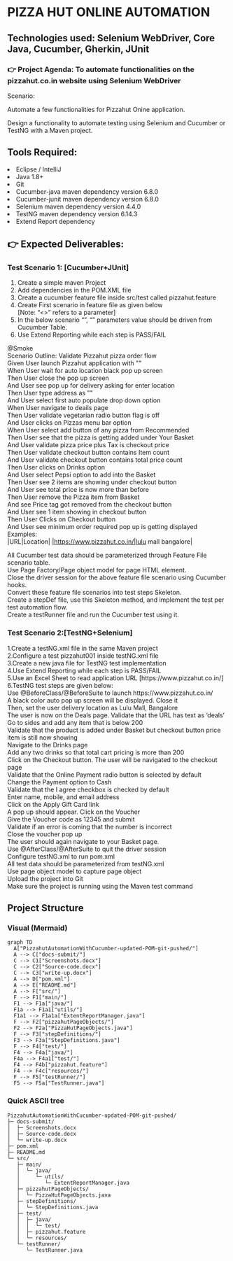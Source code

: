 <h1>PIZZA HUT ONLINE AUTOMATION</h1>
<h2>Technologies used: Selenium WebDriver, Core Java, Cucumber, Gherkin, JUnit</h2>

<h3>👉 Project Agenda: To automate functionalities on the pizzahut.co.in website using Selenium WebDriver</h3>
Scenario:

Automate a few functionalities for Pizzahut Onine application.

Design a functionality to automate testing using Selenium and Cucumber or TestNG with a Maven project.

<h2>Tools Required:</h2>
<li>Eclipse / IntelliJ <br></li>
<li>Java 1.8+ <br></li>
<li>Git <br></li>
<li>Cucumber-java maven dependency version 6.8.0<br> </li>
<li>Cucumber-junit maven dependency version 6.8.0 <br></li>
<li>Selenium maven dependency version 4.4.0 <br></li>
<li>TestNG maven dependency version 6.14.3 <br></li>
<li>Extend Report dependency <br></li>

<h2>👉 Expected Deliverables:</h2>
<h3>Test Scenario 1: [Cucumber+JUnit]</h3>
<ol>
  <li>Create a simple maven Project</li>
  <li>Add dependencies in the POM.XML file </li>
  <li>Create a cucumber feature file inside src/test called pizzahut.feature</li>
  <li>Create First scenario in feature file as given below</li>
  [Note: “<>” refers to a parameter]
  <li>In the below scenario “<URL>”, “<Location>” parameters value should be driven from Cucumber Table.</li>
  <li>Use Extend Reporting while each step is PASS/FAIL</li>
</ol>

@Smoke <br>
Scenario Outline: Validate Pizzahut pizza order flow <br>
Given User launch Pizzahut application with "<URL>"<br> 
When User wait for auto location black pop up screen<br> 
Then User close the pop up screen<br> 
And User see pop up for delivery asking for enter location<br> 
Then User type address as "<Location>"<br> 
And User select first auto populate drop down option<br> 
When User navigate to deails page<br> 
Then User validate vegetarian radio button flag is off<br> 
And User clicks on Pizzas menu bar option<br> 
When User select add button of any pizza from Recommended<br> 
Then User see that the pizza is getting added under Your Basket<br>
And User validate pizza price plus Tax is checkout price<br> 
Then User validate checkout button contains Item count<br> 
And User validate checkout button contains total price count<br> 
Then User clicks on Drinks option<br> 
And User select Pepsi option to add into the Basket<br> 
Then User see 2 items are showing under checkout button<br> 
And User see total price is now more than before<br> 
Then User remove the Pizza item from Basket<br> 
And see Price tag got removed from the checkout button<br> 
And User see 1 item showing in checkout button<br> 
Then User Clicks on Checkout button<br>
And User see minimum order required pop up is getting displayed<br>
Examples:<br>
|URL|Location| |https://www.pizzahut.co.in/|lulu mall bangalore|<br>

All Cucumber test data should be parameterized through Feature File scenario table.<br>
Use Page Factory/Page object model for page HTML element.<br>
Close the driver session for the above feature file scenario using Cucumber hooks.<br>
Convert these feature file scenarios into test steps Skeleton.<br>
Create a stepDef file, use this Skeleton method, and implement the test per test automation flow.<br>
Create a testRunner file and run the Cucumber test using it.<br>

<h3>Test Scenario 2:[TestNG+Selenium]</h3>
1.Create a testNG.xml file in the same Maven project<br>
2.Configure a test pizzahut001 inside testNG.xml file<br>
3.Create a new java file for TestNG test implementation<br>
4.Use Extend Reporting while each step is PASS/FAIL<br>
5.Use an Excel Sheet to read application URL [https://www.pizzahut.co.in/]<br>
6.TestNG test steps are given below:<br>
Use @BeforeClass/@BeforeSuite to launch https://www.pizzahut.co.in/<br>
A black color auto pop up screen will be displayed. Close it<br>
Then, set the user delivery location as Lulu Mall, Bangalore<br>
The user is now on the Deals page. Validate that the URL has text as ‘deals’<br>
Go to sides and add any item that is below 200<br>
Validate that the product is added under Basket but checkout button price item is still now showing<br>
Navigate to the Drinks page<br>
Add any two drinks so that total cart pricing is more than 200<br>
Click on the Checkout button. The user will be navigated to the checkout page<br>
Validate that the Online Payment radio button is selected by default<br>
Change the Payment option to Cash<br>
Validate that the I agree checkbox is checked by default<br>
Enter name, mobile, and email address<br>
Click on the Apply Gift Card link<br>
A pop up should appear. Click on the Voucher<br>
Give the Voucher code as 12345 and submit<br>
Validate if an error is coming that the number is incorrect<br>
Close the voucher pop up<br>
The user should again navigate to your Basket page.<br>
Use @AfterClass/@AfterSuite to quit the driver session<br>
Configure testNG.xml to run pom.xml<br>
All test data should be parameterized from testNG.xml<br>
Use page object model to capture page object<br>
Upload the project into Git<br>
Make sure the project is running using the Maven test command<br>

<h2>Project Structure</h2>
<h3>Visual (Mermaid)</h3>

```mermaid
graph TD
  A["PizzahutAutomationWithCucumber-updated-POM-git-pushed/"]
  A --> C["docs-submit/"]
  C --> C1["Screenshots.docx"]
  C --> C2["Source-code.docx"]
  C --> C3["write-up.docx"]
  A --> D["pom.xml"]
  A --> E["README.md"]
  A --> F["src/"]
  F --> F1["main/"]
  F1 --> F1a["java/"]
  F1a --> F1a1["utils/"]
  F1a1 --> F1a1a["ExtentReportManager.java"]
  F --> F2["pizzahutPageObjects/"]
  F2 --> F2a["PizzaHutPageObjects.java"]
  F --> F3["stepDefinitions/"]
  F3 --> F3a["StepDefinitions.java"]
  F --> F4["test/"]
  F4 --> F4a["java/"]
  F4a --> F4a1["test/"]
  F4 --> F4b["pizzahut.feature"]
  F4 --> F4c["resources/"]
  F --> F5["testRunner/"]
  F5 --> F5a["TestRunner.java"]
```

<h3>Quick ASCII tree</h3>

```text
PizzahutAutomationWithCucumber-updated-POM-git-pushed/
├─ docs-submit/
│  ├─ Screenshots.docx
│  ├─ Source-code.docx
│  └─ write-up.docx
├─ pom.xml
├─ README.md
└─ src/
   ├─ main/
   │  └─ java/
   │     └─ utils/
   │        └─ ExtentReportManager.java
   ├─ pizzahutPageObjects/
   │  └─ PizzaHutPageObjects.java
   ├─ stepDefinitions/
   │  └─ StepDefinitions.java
   ├─ test/
   │  ├─ java/
   │  │  └─ test/
   │  ├─ pizzahut.feature
   │  └─ resources/
   └─ testRunner/
      └─ TestRunner.java
```